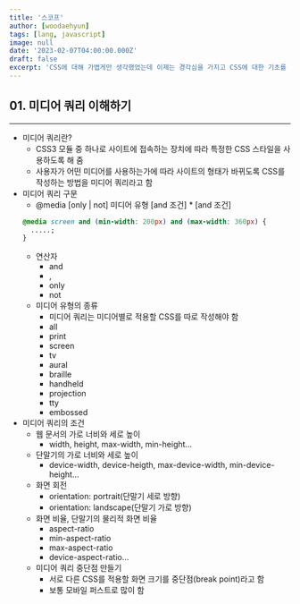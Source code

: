 ```yaml
---
title: '스코프'
author: [woodaehyun]
tags: [lang, javascript]
image: null
date: '2023-02-07T04:00:00.000Z'
draft: false
excerpt: 'CSS에 대해 가볍게만 생각했었는데 이제는 경각심을 가지고 CSS에 대한 기초를 다시 복습하고 정리했다. CSS는 쉽게 잊어버리는 경우가 많아 앞으로 내가 참고할 수 있도록 정리를 했다.'
---
```


## 01. 미디어 쿼리 이해하기

---

- 미디어 쿼리란?
  - CSS3 모듈 중 하나로 사이트에 접속하는 장치에 따라 특정한 CSS 스타일을 사용하도록 해 줌
  - 사용자가 어떤 미디어를 사용하는가에 따라 사이트의 형태가 바뀌도록 CSS를 작성하는 방법을 미디어 쿼리라고 함
- 미디어 쿼리 구문
  - @media [only | not] 미디어 유형 [and 조건] \* [and 조건]
  ```css
  @media screen and (min-width: 200px) and (max-width: 360px) {
    .....;
  }
  ```
  - 연산자
    - and
    - ,
    - only
    - not
  - 미디어 유형의 종류
    - 미디어 쿼리는 미디어별로 적용할 CSS를 따로 작성해야 함
    - all
    - print
    - screen
    - tv
    - aural
    - braille
    - handheld
    - projection
    - tty
    - embossed
- 미디어 쿼리의 조건
  - 웹 문서의 가로 너비와 세로 높이
    - width, height, max-width, min-height…
  - 단말기의 가로 너비와 세로 높이
    - device-width, device-heigth, max-device-width, min-device-height…
  - 화면 회전
    - orientation: portrait(단말기 세로 방향)
    - orientation: landscape(단말기 가로 방향)
  - 화면 비율, 단말기의 물리적 화면 비율
    - aspect-ratio
    - min-aspect-ratio
    - max-aspect-ratio
    - device-aspect-ratio…
  - 미디어 쿼리 중단점 만들기
    - 서로 다른 CSS를 적용할 화면 크기를 중단점(break point)라고 함
    - 보통 모바일 퍼스트로 많이 함
